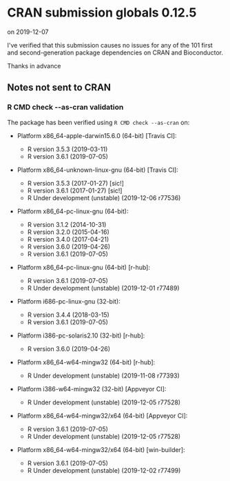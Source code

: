 # CRAN submission globals 0.12.5

on 2019-12-07

I've verified that this submission causes no issues for any of the 101 first and second-generation package dependencies on CRAN and Bioconductor.

Thanks in advance


## Notes not sent to CRAN

### R CMD check --as-cran validation

The package has been verified using `R CMD check --as-cran` on:

* Platform x86_64-apple-darwin15.6.0 (64-bit) [Travis CI]:
  - R version 3.5.3 (2019-03-11)
  - R version 3.6.1 (2019-07-05)

* Platform x86_64-unknown-linux-gnu (64-bit) [Travis CI]:
  - R version 3.5.3 (2017-01-27) [sic!]
  - R version 3.6.1 (2017-01-27) [sic!]
  - R Under development (unstable) (2019-12-06 r77536)

* Platform x86_64-pc-linux-gnu (64-bit):
  - R version 3.1.2 (2014-10-31)
  - R version 3.2.0 (2015-04-16)
  - R version 3.4.0 (2017-04-21)
  - R version 3.6.0 (2019-04-26)
  - R version 3.6.1 (2019-07-05)

* Platform x86_64-pc-linux-gnu (64-bit) [r-hub]:
  - R version 3.6.1 (2019-07-05)
  - R Under development (unstable) (2019-12-01 r77489)

* Platform i686-pc-linux-gnu (32-bit):
  - R version 3.4.4 (2018-03-15)
  - R version 3.6.1 (2019-07-05)

* Platform i386-pc-solaris2.10 (32-bit) [r-hub]:
  - R version 3.6.0 (2019-04-26)

* Platform x86_64-w64-mingw32 (64-bit) [r-hub]:
  - R Under development (unstable) (2019-11-08 r77393)

* Platform i386-w64-mingw32 (32-bit) [Appveyor CI]:
  - R Under development (unstable) (2019-12-05 r77528)

* Platform x86_64-w64-mingw32/x64 (64-bit) [Appveyor CI]:
  - R version 3.6.1 (2019-07-05)
  - R Under development (unstable) (2019-12-05 r77528)

* Platform x86_64-w64-mingw32/x64 (64-bit) [win-builder]:
  - R version 3.6.1 (2019-07-05)
  - R Under development (unstable) (2019-12-02 r77499)
